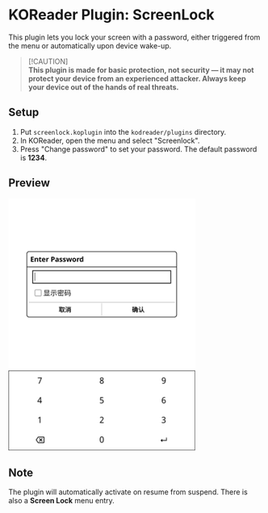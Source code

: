 # KOReader Plugin: ScreenLock
This plugin lets you lock your screen with a password, either triggered from the menu or automatically upon device wake-up.

>
> [!CAUTION]  
> **This plugin is made for basic protection, not security — it may not protect your device from an experienced attacker. Always keep your device out of the hands of real threats.**
>

## Setup
1. Put `screenlock.koplugin` into the `kodreader/plugins` directory.
2. In KOReader, open the menu and select "Screenlock".
3. Press "Change password" to set your password. The default password is **1234**.

## Preview

<img src=".github/assets/preview-pin.png" height="500"/>

## Note
The plugin will automatically activate on resume from suspend. There is also a **Screen Lock** menu entry.
